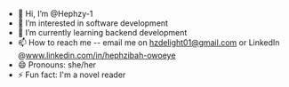 - 👋 Hi, I’m @Hephzy-1
- 👀 I’m interested in software development
- 🌱 I’m currently learning backend development
- 📫 How to reach me -- email me on hzdelight01@gmail.com or LinkedIn @www.linkedin.com/in/hephzibah-owoeye
- 😄 Pronouns: she/her
- ⚡ Fun fact: I'm a novel reader

<!---
Hephzy-1/Hephzibah is a ✨ special ✨ repository because its `README.md` (this file) appears on your GitHub profile.
You can click the Preview link to take a look at your changes.
--->
